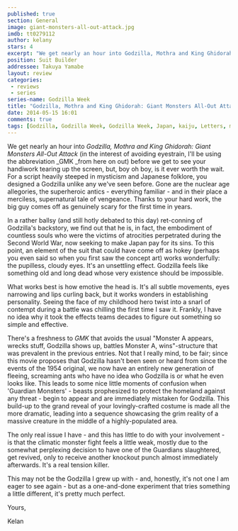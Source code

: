 ```yaml
---
published: true
section: General
image: giant-monsters-all-out-attack.jpg
imdb: tt0279112
author: kelany
stars: 4
excerpt: "We get nearly an hour into Godzilla, Mothra and King Ghidorah: Giant Monsters All-Out Attack before we get to see your handiwork tearing up the screen, but, boy oh boy, is it ever worth the wait."
position: Suit Builder
addressee: Takuya Yamabe
layout: review
categories: 
 - reviews
 - series
series-name: Godzilla Week
title: "Godzilla, Mothra and King Ghidorah: Giant Monsters All-Out Attack"
date: 2014-05-15 16:01
comments: true
tags: [Godzilla, Godzilla Week, Godzilla Week, Japan, kaiju, Letters, monsters]
---
```

We get nearly an hour into _Godzilla, Mothra and King Ghidorah: Giant Monsters All-Out Attack_ (in the interest of avoiding eyestrain, I'll be using the abbreviation _GMK _from here on out) before we get to see your handiwork tearing up the screen, but, boy oh boy, is it ever worth the wait.  For a script heavily steeped in mysticism and Japanese folklore, you designed a Godzilla unlike any we've seen before.  Gone are the nuclear age allegories, the superheroic antics - everything familiar - and in their place a merciless, supernatural tale of vengeance.  Thanks to your hard work, the big guy comes off as genuinely scary for the first time in years.  

In a rather ballsy (and still hotly debated to this day) ret-conning of Godzilla's backstory, we find out that he is, in fact, the embodiment of countless souls who were the victims of atrocities perpetrated during the Second World War, now seeking to make Japan pay for its sins.  To this point, an element of the suit that could have come off as hokey (perhaps you even said so when you first saw the concept art) works wonderfully: the pupilless, cloudy eyes. It's an unsettling effect. Godzilla feels like something old and long dead whose very existence should be impossible.  

What works best is how emotive the head is. It's all subtle movements, eyes narrowing and lips curling back, but it works wonders in establishing personality. Seeing the face of my childhood hero twist into a snarl of contempt during a battle was chilling the first time I saw it.  Frankly, I have no idea why it took the effects teams decades to figure out something so simple and effective. 

There's a freshness to _GMK_ that avoids the usual "Monster A appears, wrecks stuff, Godzilla shows up, battles Monster A, wins"-structure that was prevalent in the previous entries. Not that I really mind, to be fair; since this movie proposes that Godzilla hasn't been seen or heard from since the events of the 1954 original, we now have an entirely new generation of fleeing, screaming ants who have no idea who Godzilla is or what he even looks like. This leads to some nice little moments of confusion when 'Guardian Monsters' - beasts prophesized to protect the homeland against any threat - begin to appear and are immediately mistaken for Godzilla. This build-up to the grand reveal of your lovingly-crafted costume is made all the more dramatic, leading into a sequence showcasing the grim reality of a massive creature in the middle of a highly-populated area.

The only real issue I have - and this has little to do with your involvement - is that the climatic monster fight feels a little weak, mostly due to the somewhat perplexing decision to have one of the Guardians slaughtered, get revived, only to receive another knockout punch almost immediately afterwards.  It's a real tension killer.

This may not be the Godzilla I grew up with - and, honestly, it's not one I am eager to see again - but as a one-and-done experiment that tries something a little different, it's pretty much perfect.

Yours,

Kelan